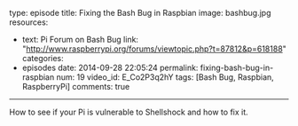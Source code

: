 type: episode
title: Fixing the Bash Bug in Raspbian
image: bashbug.jpg
resources:
  - text: Pi Forum on Bash Bug
    link: "http://www.raspberrypi.org/forums/viewtopic.php?t=87812&p=618188"
categories:
  - episodes
date: 2014-09-28 22:05:24
permalink: fixing-bash-bug-in-raspbian
num: 19
video_id: E_Co2P3q2hY
tags: [Bash Bug, Raspbian, RaspberryPi]
comments: true
---

How to see if your Pi is vulnerable to Shellshock and how to fix it.